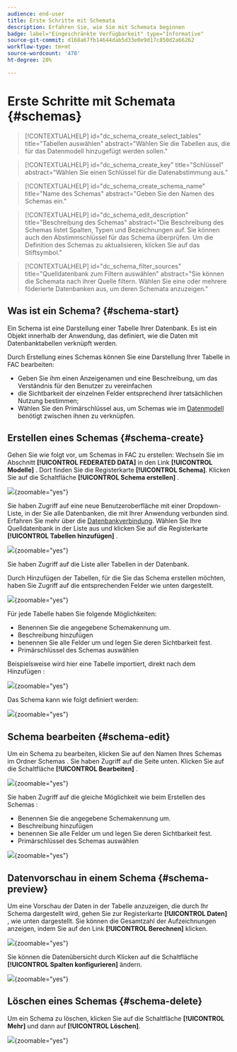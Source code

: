 ```yaml
---
audience: end-user
title: Erste Schritte mit Schemata
description: Erfahren Sie, wie Sie mit Schemata beginnen
badge: label="Eingeschränkte Verfügbarkeit" type="Informative"
source-git-commit: d168a67fb14644dab5d33e0e9d17c850d2a66262
workflow-type: tm+mt
source-wordcount: '470'
ht-degree: 20%

---
```


# Erste Schritte mit Schemata {#schemas}


>[!CONTEXTUALHELP]
>id="dc_schema_create_select_tables"
>title="Tabellen auswählen"
>abstract="Wählen Sie die Tabellen aus, die für das Datenmodell hinzugefügt werden sollen."

>[!CONTEXTUALHELP]
>id="dc_schema_create_key"
>title="Schlüssel"
>abstract="Wählen Sie einen Schlüssel für die Datenabstimmung aus."

>[!CONTEXTUALHELP]
>id="dc_schema_create_schema_name"
>title="Name des Schemas"
>abstract="Geben Sie den Namen des Schemas ein."


>[!CONTEXTUALHELP]
>id="dc_schema_edit_description"
>title="Beschreibung des Schemas"
>abstract="Die Beschreibung des Schemas listet Spalten, Typen und Bezeichnungen auf. Sie können auch den Abstimmschlüssel für das Schema überprüfen. Um die Definition des Schemas zu aktualisieren, klicken Sie auf das Stiftsymbol."

>[!CONTEXTUALHELP]
>id="dc_schema_filter_sources"
>title="Quelldatenbank zum Filtern auswählen"
>abstract="Sie können die Schemata nach ihrer Quelle filtern. Wählen Sie eine oder mehrere föderierte Datenbanken aus, um deren Schemata anzuzeigen."


## Was ist ein Schema? {#schema-start}

Ein Schema ist eine Darstellung einer Tabelle Ihrer Datenbank. Es ist ein Objekt innerhalb der Anwendung, das definiert, wie die Daten mit Datenbanktabellen verknüpft werden.

Durch Erstellung eines Schemas können Sie eine Darstellung Ihrer Tabelle in FAC bearbeiten:

- Geben Sie ihm einen Anzeigenamen und eine Beschreibung, um das Verständnis für den Benutzer zu vereinfachen
- die Sichtbarkeit der einzelnen Felder entsprechend ihrer tatsächlichen Nutzung bestimmen;
- Wählen Sie den Primärschlüssel aus, um Schemas wie im [Datenmodell](../data-management/gs-models.md#data-model-start) benötigt zwischen ihnen zu verknüpfen.

## Erstellen eines Schemas {#schema-create}

Gehen Sie wie folgt vor, um Schemas in FAC zu erstellen:
Wechseln Sie im Abschnitt **[!UICONTROL FEDERATED DATA]** in den Link **[!UICONTROL Modelle]** . Dort finden Sie die Registerkarte **[!UICONTROL Schema]**.
Klicken Sie auf die Schaltfläche **[!UICONTROL Schema erstellen]** .

![](assets/schema_create.png){zoomable="yes"}

Sie haben Zugriff auf eine neue Benutzeroberfläche mit einer Dropdown-Liste, in der Sie
alle Datenbanken, die mit Ihrer Anwendung verbunden sind. Erfahren Sie mehr über die [Datenbankverbindung](../connections/connections.md#connections-fdb).
Wählen Sie Ihre Quelldatenbank in der Liste aus und klicken Sie auf die Registerkarte **[!UICONTROL Tabellen hinzufügen]** .

![](assets/schema_tables.png){zoomable="yes"}

Sie haben Zugriff auf die Liste aller Tabellen in der Datenbank.

Durch Hinzufügen der Tabellen, für die Sie das Schema erstellen möchten, haben Sie Zugriff auf die entsprechenden Felder wie unten dargestellt.

![](assets/schema_fields.png){zoomable="yes"}

Für jede Tabelle haben Sie folgende Möglichkeiten:

- Benennen Sie die angegebene Schemakennung um.
- Beschreibung hinzufügen
- benennen Sie alle Felder um und legen Sie deren Sichtbarkeit fest.
- Primärschlüssel des Schemas auswählen

Beispielsweise wird hier eine Tabelle importiert, direkt nach dem Hinzufügen :

![](assets/schema_lumaorder.png){zoomable="yes"}

Das Schema kann wie folgt definiert werden:

![](assets/schema_lumaorders.png){zoomable="yes"}

## Schema bearbeiten {#schema-edit}

Um ein Schema zu bearbeiten, klicken Sie auf den Namen Ihres Schemas im Ordner Schemas . Sie haben Zugriff auf die Seite unten.
Klicken Sie auf die Schaltfläche **[!UICONTROL Bearbeiten]** .

![](assets/schema_edit.png){zoomable="yes"}

Sie haben Zugriff auf die gleiche Möglichkeit wie beim Erstellen des Schemas :

- Benennen Sie die angegebene Schemakennung um.
- Beschreibung hinzufügen
- benennen Sie alle Felder um und legen Sie deren Sichtbarkeit fest.
- Primärschlüssel des Schemas auswählen

![](assets/schema_edit_orders.png){zoomable="yes"}

## Datenvorschau in einem Schema {#schema-preview}

Um eine Vorschau der Daten in der Tabelle anzuzeigen, die durch Ihr Schema dargestellt wird, gehen Sie zur Registerkarte **[!UICONTROL Daten]** , wie unten dargestellt.
Sie können die Gesamtzahl der Aufzeichnungen anzeigen, indem Sie auf den Link **[!UICONTROL Berechnen]** klicken.

![](assets/schema_data.png){zoomable="yes"}

Sie können die Datenübersicht durch Klicken auf die Schaltfläche **[!UICONTROL Spalten konfigurieren]** ändern.

![](assets/schema_columns.png){zoomable="yes"}

## Löschen eines Schemas {#schema-delete}

Um ein Schema zu löschen, klicken Sie auf die Schaltfläche **[!UICONTROL Mehr]** und dann auf **[!UICONTROL Löschen]**.

![](assets/schema_delete.png){zoomable="yes"}
